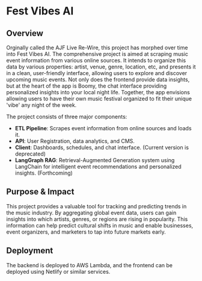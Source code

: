 # Fest Vibes AI

## Overview

Orginally called the AJF Live Re-Wire, this project has morphed over time into Fest Vibes AI. The comprehensive project is aimed at scraping music event information from various online sources. It intends to organize this data by various properties: artist, venue, genre, location, etc, and presents it in a clean, user-friendly interface, allowing users to explore and discover upcoming music events. Not only does the frontend provide data insights, but at the heart of the app is Boomy, the chat interface providing personalized insights into your local night life. Together, the app envisions allowing users to have their own music festival organized to fit their unique 'vibe' any night of the week.

The project consists of three major components:

- **ETL Pipeline**: Scrapes event information from online sources and loads it.
- **API**: User Registration, data analytics, and CMS.
- **Client**: Dashboards, schedules, and chat interface. (Current version is deprecated)
- **LangGraph RAG**: Retrieval-Augmented Generation system using LangChain for intelligent event recommendations and personalized insights. (Forthcoming)

## Purpose & Impact

This project provides a valuable tool for tracking and predicting trends in the music industry. By aggregating global event data, users can gain insights into which artists, genres, or regions are rising in popularity. This information can help predict cultural shifts in music and enable businesses, event organizers, and marketers to tap into future markets early.

## Deployment

The backend is deployed to AWS Lambda, and the frontend can be deployed using Netlify or similar services.
